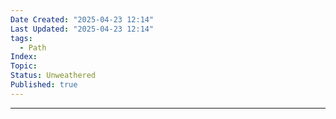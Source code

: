 ```yaml
---
Date Created: "2025-04-23 12:14"
Last Updated: "2025-04-23 12:14"
tags:
  - Path
Index: 
Topic: 
Status: Unweathered
Published: true
---
```

---

